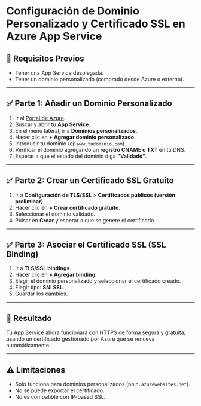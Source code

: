 # Configuración de Dominio Personalizado y Certificado SSL en Azure App Service

## 🧾 Requisitos Previos
- Tener una App Service desplegada.
- Tener un dominio personalizado (comprado desde Azure o externo).

---

## ✅ Parte 1: Añadir un Dominio Personalizado

1. Ir al [Portal de Azure](https://portal.azure.com).
2. Buscar y abrir tu **App Service**.
3. En el menú lateral, ir a **Dominios personalizados**.
4. Hacer clic en **+ Agregar dominio personalizado**.
5. Introducir tu dominio (ej: `www.tudominio.com`).
6. Verificar el dominio agregando un **registro CNAME o TXT** en tu DNS.
7. Esperar a que el estado del dominio diga **"Validado"**.

---

## ✅ Parte 2: Crear un Certificado SSL Gratuito

1. Ir a **Configuración de TLS/SSL** > **Certificados públicos (versión preliminar)**.
2. Hacer clic en **+ Crear certificado gratuito**.
3. Seleccionar el dominio validado.
4. Pulsar en **Crear** y esperar a que se genere el certificado.

---

## ✅ Parte 3: Asociar el Certificado SSL (SSL Binding)

1. Ir a **TLS/SSL bindings**.
2. Hacer clic en **+ Agregar binding**.
3. Elegir el dominio personalizado y seleccionar el certificado creado.
4. Elegir tipo: **SNI SSL**.
5. Guardar los cambios.

---

## 🔐 Resultado

Tu App Service ahora funcionará con HTTPS de forma segura y gratuita, usando un certificado gestionado por Azure que se renueva automáticamente.

---

## ⚠️ Limitaciones

- Solo funciona para dominios personalizados (no `*.azurewebsites.net`).
- No se puede exportar el certificado.
- No es compatible con IP-based SSL.